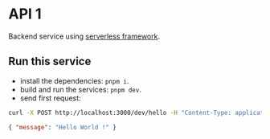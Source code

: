 # API 1

Backend service using [serverless framework](https://www.serverless.com/).

## Run this service

- install the dependencies: `pnpm i`.
- build and run the services: `pnpm dev`.
- send first request:

```bash
curl -X POST http://localhost:3000/dev/hello -H "Content-Type: application/json" -d '{"name": "world"}'
```

```json
{ "message": "Hello World !" }
```
